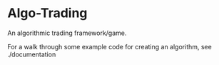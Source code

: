 Algo-Trading
============

An algorithmic trading framework/game.

For a walk through some example code for creating an algorithm, see ./documentation
